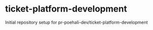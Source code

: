 # ticket-platform-development

Initial repository setup for pr-poehali-dev/ticket-platform-development